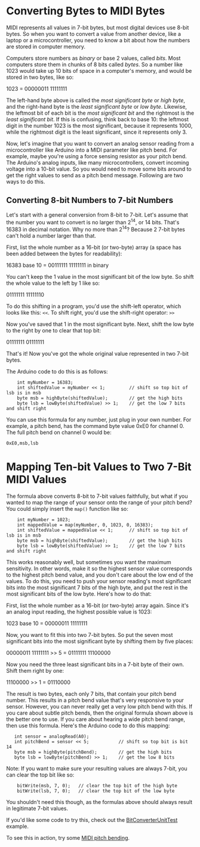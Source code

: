 # Converting Bytes to MIDI Bytes

MIDI represents all values in 7-bit bytes, but most digital devices use 8-bit bytes. So when you want to convert a value from another device, like a laptop or a microcontroller, you need to know a bit about how the numbers are stored in computer memory.

Computers store numbers as *binary* or base 2 values, called *bits*. Most computers store them in chunks of 8 bits called *bytes*. So a number like 1023 would take up 10 bits of space in a computer's memory, and would be stored in two bytes, like so:

1023 = 00000011 11111111

The left-hand byte above is called the *most significant byte* or *high byte*, and the right-hand byte is the *least significant byte* or *low byte*. Likewise, the leftmost bit of each bit is the *most significant bit* and the rightmost is the *least significant bit*. If this is confusing, think back to base 10: the leftmost digit in the number 1023 is the most significant, because it represents 1000, while the rightmost digit is the least significant, since it represents only 3. 

Now, let's imagine that you want to convert an analog sensor reading from a microcontroller like Arduino into a MIDI parameter like pitch bend. For example, maybe you're using a force sensing resistor as your pitch bend. The Arduino's analog inputs, like many microcontrollers, convert incoming voltage into a 10-bit value. So you would need to move some bits around to get the right values to send as a pitch bend message. Following are two ways to do this.

## Converting 8-bit Numbers to 7-bit Numbers

Let's start with a general conversion from 8-bit to 7-bit. Let's assume that the number you want to convert is no larger than 2<sup>14</sup>, or 14 bits. That's 16383 in decimal notation. Why no more than 2<sup>14</sup>? Because 2 7-bit bytes can't hold a number larger than that.

First, list the whole number as a 16-bit (or two-byte) array (a space has been added between the bytes for readability):

16383 base 10 = 00111111 11111111 in binary

You can't keep the 1 value in the most significant bit of the low byte. So shift the whole value to the left by 1 like so:

01111111 11111110

To do this shifting in a program, you'd use the shift-left operator, which looks like this: `<<`. To shift right, you'd use the shift-right operator: `>>`

Now you've saved that 1 in the most significant byte. Next, shift the low byte to the right by one to clear that top bit:

01111111 01111111

That's it! Now you've got the whole original value represented in two 7-bit bytes.

The Arduino code to do this is as follows:

````
    int myNumber = 16383;
    int shiftedValue = myNumber << 1;         // shift so top bit of lsb is in msb
    byte msb = highByte(shiftedValue);        // get the high bits
    byte lsb = lowByte(shiftedValue) >> 1;    // get the low 7 bits and shift right
````

You can use this formula for any number, just plug in your own number. For example, a pitch bend, has the command byte value 0xE0 for channel 0. The full pitch bend on channel 0 would be:
````
0xE0,msb,lsb
````

# Mapping Ten-bit Values to Two 7-Bit MIDI Values

The formula above converts 8-bit to 7-bit values faithfully, but what if you wanted to map the range of your sensor onto the range of your pitch bend? You could simply insert the `map()` function like so:

````
    int myNumber = 1023;
    int mappedValue = map(myNumber, 0, 1023, 0, 16383); 
    int shiftedValue = mappedValue << 1;      // shift so top bit of lsb is in msb
    byte msb = highByte(shiftedValue);        // get the high bits
    byte lsb = lowByte(shiftedValue) >> 1;    // get the low 7 bits and shift right
````

This works reasonably well, but sometimes you want the maximum sensitivity. In other words, make it so the highest sensor value corresponds to the highest pitch bend value, and you don't care about the low end of the values.  To do this, you need to push your sensor reading's most significant bits into the most significant 7 bits of the high byte, and put the rest in the most significant bits of the low byte. Here's how to do that:

First, list the whole number as a 16-bit (or two-byte) array again. Since it's an analog input reading, the highest possible value is 1023:

 1023 base 10 = 00000011 11111111 

Now, you want to fit this into two 7-bit bytes. So put the seven most significant bits into the most significant byte by shifting them by five places:

00000011 11111111 >> 5 = 01111111 11100000

Now you need the three least significant bits in a 7-bit byte of their own. Shift them right by one:

11100000 >> 1 = 01110000

The result is two bytes, each only 7 bits, that contain your pitch bend number. This results in a pitch bend value that's very responsive to your sensor. However, you can never really get a very low pitch bend with this. If you care about subtle pitch bends, then the original formula shown above is the better one to use. If you care about hearing a wide pitch bend range, then use this formula. Here's the Arduino code to do this mapping:

 ````   
    int sensor = analogRead(A0);
    int pitchBend = sensor << 5;           // shift so top bit is bit 14
    byte msb = highByte(pitchBend);        // get the high bits
    byte lsb = lowByte(pitchBend) >> 1;    // get the low 8 bits
````

Note: If you want to make sure your resulting values are always 7-bit, you can clear the top bit like so:

````
    bitWrite(msb, 7, 0);   // clear the top bit of the high byte
    bitWrite(lsb, 7, 0);   // clear the top bit of the low byte
````

You shouldn't need this though, as the formulas above should always result in legitimate 7-bit values.

If you'd like some code to try this, check out the [BitConverterUnitTest](https://github.com/tigoe/SoundExamples/blob/master/MIDI_examples/BitConverterUnitTest/BitConverterUnitTest.ino) example.

To see this in action, try some [MIDI pitch bending](midi-pitch-bend.md).